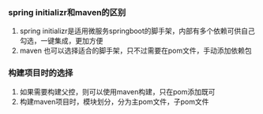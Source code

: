 ### spring initializr和maven的区别

1. spring initializr是适用微服务springboot的脚手架，内部有多个依赖可供自己勾选，一键集成，更加方便
2. maven 也可以选择适合的脚手架，只不过需要在pom文件，手动添加依赖包



### 构建项目时的选择

1. 如果需要构建父控，则可以使用maven构建，只在pom添加既可
2. 构建maven项目时，模块划分，分为主pom文件，子pom文件

